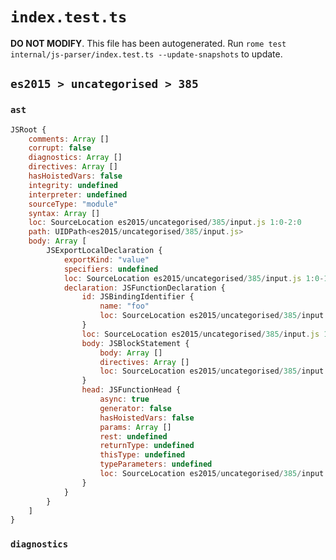 # `index.test.ts`

**DO NOT MODIFY**. This file has been autogenerated. Run `rome test internal/js-parser/index.test.ts --update-snapshots` to update.

## `es2015 > uncategorised > 385`

### `ast`

```javascript
JSRoot {
	comments: Array []
	corrupt: false
	diagnostics: Array []
	directives: Array []
	hasHoistedVars: false
	integrity: undefined
	interpreter: undefined
	sourceType: "module"
	syntax: Array []
	loc: SourceLocation es2015/uncategorised/385/input.js 1:0-2:0
	path: UIDPath<es2015/uncategorised/385/input.js>
	body: Array [
		JSExportLocalDeclaration {
			exportKind: "value"
			specifiers: undefined
			loc: SourceLocation es2015/uncategorised/385/input.js 1:0-1:30
			declaration: JSFunctionDeclaration {
				id: JSBindingIdentifier {
					name: "foo"
					loc: SourceLocation es2015/uncategorised/385/input.js 1:22-1:25 (foo)
				}
				loc: SourceLocation es2015/uncategorised/385/input.js 1:7-1:30
				body: JSBlockStatement {
					body: Array []
					directives: Array []
					loc: SourceLocation es2015/uncategorised/385/input.js 1:28-1:30
				}
				head: JSFunctionHead {
					async: true
					generator: false
					hasHoistedVars: false
					params: Array []
					rest: undefined
					returnType: undefined
					thisType: undefined
					typeParameters: undefined
					loc: SourceLocation es2015/uncategorised/385/input.js 1:25-1:27
				}
			}
		}
	]
}
```

### `diagnostics`

```

```
